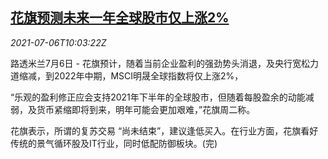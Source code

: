 <!--1625567461000-->
[花旗预测未来一年全球股市仅上涨2%](https://cn.reuters.com/article/citigroup-global-stock-outlook-0706-idCNKCS2EC0YH)
------

<div><i>2021-07-06T10:03:22Z</i></div><p>路透米兰7月6日 - 花旗预计，随着当前企业盈利的强劲势头消退，及央行宽松力道缩减，到2022年中期，MSCI明晟全球指数将仅上涨2%，</p><p>“乐观的盈利修正应会支持2021年下半年的全球股市，但随着每股盈余的动能减弱，及货币紧缩即将到来，明年可能会更加艰难，”花旗周二称。</p><p>花旗表示，所谓的复苏交易 “尚未结束”，建议逢低买入。在行业方面，花旗看好传统的景气循环股及IT行业，同时低配防御板块。(完)</p>
